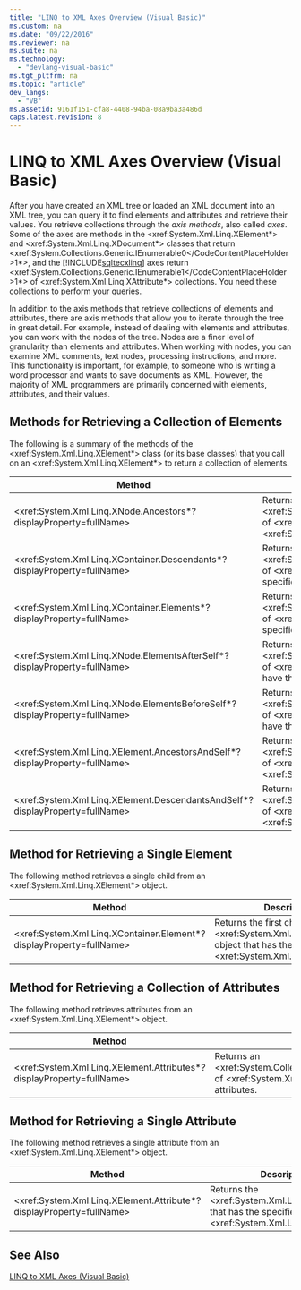 ```yaml
---
title: "LINQ to XML Axes Overview (Visual Basic)"
ms.custom: na
ms.date: "09/22/2016"
ms.reviewer: na
ms.suite: na
ms.technology: 
  - "devlang-visual-basic"
ms.tgt_pltfrm: na
ms.topic: "article"
dev_langs: 
  - "VB"
ms.assetid: 9161f151-cfa8-4408-94ba-08a9ba3a486d
caps.latest.revision: 8
---
```

# LINQ to XML Axes Overview (Visual Basic)
After you have created an XML tree or loaded an XML document into an XML tree, you can query it to find elements and attributes and retrieve their values. You retrieve collections through the *axis methods*, also called *axes*. Some of the axes are methods in the \<xref:System.Xml.Linq.XElement*> and \<xref:System.Xml.Linq.XDocument*> classes that return <xref:System.Collections.Generic.IEnumerable<CodeContentPlaceHolder>0\</CodeContentPlaceHolder>1*>, and the [!INCLUDE[sqltecxlinq](../vs140/includes/sqltecxlinq_md.md)] axes return <xref:System.Collections.Generic.IEnumerable<CodeContentPlaceHolder>1\</CodeContentPlaceHolder>1*> of \<xref:System.Xml.Linq.XAttribute*> collections. You need these collections to perform your queries.  
  
 In addition to the axis methods that retrieve collections of elements and attributes, there are axis methods that allow you to iterate through the tree in great detail. For example, instead of dealing with elements and attributes, you can work with the nodes of the tree. Nodes are a finer level of granularity than elements and attributes. When working with nodes, you can examine XML comments, text nodes, processing instructions, and more. This functionality is important, for example, to someone who is writing a word processor and wants to save documents as XML. However, the majority of XML programmers are primarily concerned with elements, attributes, and their values.  
  
## Methods for Retrieving a Collection of Elements  
 The following is a summary of the methods of the \<xref:System.Xml.Linq.XElement*> class (or its base classes) that you call on an \<xref:System.Xml.Linq.XElement*> to return a collection of elements.  
  
|Method|Description|  
|------------|-----------------|  
|\<xref:System.Xml.Linq.XNode.Ancestors*?displayProperty=fullName>|Returns an <xref:System.Collections.Generic.IEnumerable<CodeContentPlaceHolder>2\</CodeContentPlaceHolder>1*> of \<xref:System.Xml.Linq.XElement*> of the ancestors that have the specified \<xref:System.Xml.Linq.XName*>.|  
|\<xref:System.Xml.Linq.XContainer.Descendants*?displayProperty=fullName>|Returns an <xref:System.Collections.Generic.IEnumerable<CodeContentPlaceHolder>3\</CodeContentPlaceHolder>1*> of \<xref:System.Xml.Linq.XElement*> of the descendants that have the specified \<xref:System.Xml.Linq.XName*>.|  
|\<xref:System.Xml.Linq.XContainer.Elements*?displayProperty=fullName>|Returns an <xref:System.Collections.Generic.IEnumerable<CodeContentPlaceHolder>4\</CodeContentPlaceHolder>1*> of \<xref:System.Xml.Linq.XElement*> of the child elements that have the specified \<xref:System.Xml.Linq.XName*>.|  
|\<xref:System.Xml.Linq.XNode.ElementsAfterSelf*?displayProperty=fullName>|Returns an <xref:System.Collections.Generic.IEnumerable<CodeContentPlaceHolder>5\</CodeContentPlaceHolder>1*> of \<xref:System.Xml.Linq.XElement*> of the elements after this element that have the specified \<xref:System.Xml.Linq.XName*>.|  
|\<xref:System.Xml.Linq.XNode.ElementsBeforeSelf*?displayProperty=fullName>|Returns an <xref:System.Collections.Generic.IEnumerable<CodeContentPlaceHolder>6\</CodeContentPlaceHolder>1*> of \<xref:System.Xml.Linq.XElement*> of the elements before this element that have the specified \<xref:System.Xml.Linq.XName*>.|  
|\<xref:System.Xml.Linq.XElement.AncestorsAndSelf*?displayProperty=fullName>|Returns an <xref:System.Collections.Generic.IEnumerable<CodeContentPlaceHolder>7\</CodeContentPlaceHolder>1*> of \<xref:System.Xml.Linq.XElement*> of the elements that have the specified \<xref:System.Xml.Linq.XName*>.|  
|\<xref:System.Xml.Linq.XElement.DescendantsAndSelf*?displayProperty=fullName>|Returns an <xref:System.Collections.Generic.IEnumerable<CodeContentPlaceHolder>8\</CodeContentPlaceHolder>1*> of \<xref:System.Xml.Linq.XElement*> of the elements that have the specified \<xref:System.Xml.Linq.XName*>.|  
  
## Method for Retrieving a Single Element  
 The following method retrieves a single child from an \<xref:System.Xml.Linq.XElement*> object.  
  
|Method|Description|  
|------------|-----------------|  
|\<xref:System.Xml.Linq.XContainer.Element*?displayProperty=fullName>|Returns the first child \<xref:System.Xml.Linq.XElement*> object that has the specified \<xref:System.Xml.Linq.XName*>.|  
  
## Method for Retrieving a Collection of Attributes  
 The following method retrieves attributes from an \<xref:System.Xml.Linq.XElement*> object.  
  
|Method|Description|  
|------------|-----------------|  
|\<xref:System.Xml.Linq.XElement.Attributes*?displayProperty=fullName>|Returns an \<xref:System.Collections.Generic.IEnumerable`1*> of \<xref:System.Xml.Linq.XAttribute*> of all of the attributes.|  
  
## Method for Retrieving a Single Attribute  
 The following method retrieves a single attribute from an \<xref:System.Xml.Linq.XElement*> object.  
  
|Method|Description|  
|------------|-----------------|  
|\<xref:System.Xml.Linq.XElement.Attribute*?displayProperty=fullName>|Returns the \<xref:System.Xml.Linq.XAttribute*> that has the specified \<xref:System.Xml.Linq.XName*>.|  
  
## See Also  
 [LINQ to XML Axes (Visual Basic)](../vs140/linq-to-xml-axes--visual-basic-.md)